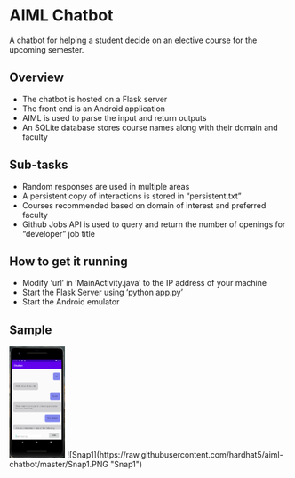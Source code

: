 # AIML Chatbot
A chatbot for helping a student decide on an elective course for the upcoming semester.

## Overview
* The chatbot is hosted on a Flask server
* The front end is an Android application
* AIML is used to parse the input and return outputs
* An SQLite database stores course names along with their domain and faculty

## Sub-tasks
* Random responses are used in multiple areas
* A persistent copy of interactions is stored in “persistent.txt”
* Courses recommended based on domain of interest and preferred faculty
* Github Jobs API is used to query and return the number of openings for “developer” job title

## How to get it running
* Modify ‘url’ in ‘MainActivity.java’ to the IP address of your machine
* Start the Flask Server using ‘python app.py’
* Start the Android emulator

## Sample
<img src="https://raw.githubusercontent.com/hardhat5/aiml-chatbot/master/Snap1.PNG" width="100" height="200">
![Snap1](https://raw.githubusercontent.com/hardhat5/aiml-chatbot/master/Snap1.PNG "Snap1")


  
